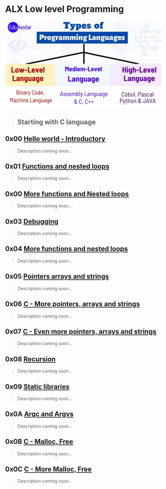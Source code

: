 
# ALX Low level Programming

![Cisfun](assets/lowlevel.png)

> ## Starting with C language

## **0x00** [Hello world - Introductory](https://github.com/Viestar/alx-low_level_programming/tree/master/0x00-hello_world)
> Description coming soon...

## **0x01** [Functions and nested loops](https://github.com/Viestar/alx-low_level_programming/tree/master/0x01-variables_if_else_while)
> Description coming soon...

## **0x00** [More functions and Nested loops](https://github.com/Viestar/alx-low_level_programming/tree/master/0x02-functions_nested_loops)
> Description coming soon...

## **0x03** [Debugging](https://github.com/Viestar/alx-low_level_programming/tree/master/0x03-debugging)
> Description coming soon...

## **0x04** [More functions and nested loops](https://github.com/Viestar/alx-low_level_programming/tree/master/0x04-more_functions_nested_loops)
> Description coming soon...

## **0x05** [Pointers arrays and strings](https://github.com/Viestar/alx-low_level_programming/tree/master/0x05-pointers_arrays_strings)
> Description coming soon...


## **0x06** [C - More pointers, arrays and strings](https://github.com/Viestar/alx-low_level_programming/tree/master/0x06-pointers_arrays_strings)
> Description coming soon...

## **0x07** [C - Even more pointers, arrays and strings](https://github.com/Viestar/alx-low_level_programming/tree/master/0x07-pointers_arrays_strings)
> Description coming soon...

## **0x08** [Recursion](https://github.com/Viestar/alx-low_level_programming/tree/master/0x08-recursion)
> Description coming soon...

## **0x09** [Static libraries](https://github.com/Viestar/alx-low_level_programming/tree/master/0x09-static_libraries)
> Description coming soon...

## **0x0A** [Argc and Argvs](https://github.com/Viestar/alx-low_level_programming/tree/master/0x0A-argc_argv)
> Description coming soon...

## **0x0B** [C - Malloc, Free](https://github.com/Viestar/alx-low_level_programming/tree/master/0x0B-malloc_free)
> Description coming soon...

## **0x0C** [C - More Malloc, Free](https://github.com/Viestar/alx-low_level_programming/tree/master/0x0C-more_malloc_free)
> Description coming soon...
